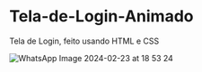 # Tela-de-Login-Animado
Tela de Login, feito usando HTML e CSS

![WhatsApp Image 2024-02-23 at 18 53 24](https://github.com/luizcarlos001/Site-Eco-Vida/assets/146375880/a3650455-b376-484b-a8ab-c9ef93fa8452)
